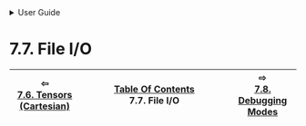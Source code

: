 

<details>

<summary>User Guide</summary>

7.1. [Scalar Math](scalar/README.md)<br>
7.2. [Display (Output)](display/README.md)<br>
7.3. [Vectors](vector/README.md)<br>
7.4. [Matrices](matrix/README.md)<br>
7.5. [Linear Algebra](linear-algebra/README.md)<br>
7.6. [Tensors (Cartesian)](tensor/README.md)<br>
7.7. [File I/O](file-io/README.md)<br>
7.8. [Debugging Modes](debug/README.md)<br>


</details>




# 7.7. File I/O


| ⇦ <br />[7.6. Tensors (Cartesian)](tensor/README.md)  | [Table Of Contents](README.md)<br />7.7. File I/O<br /><img width=1000/> | ⇨ <br />[7.8. Debugging Modes](debug/README.md)   |
| ----------- | ----------- | ----------- |
